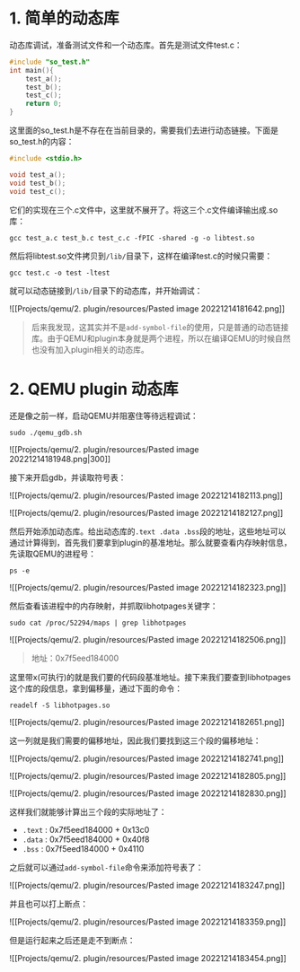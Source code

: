 # 1. 简单的动态库

动态库调试，准备测试文件和一个动态库。首先是测试文件test.c：

```c
#include "so_test.h"
int main(){
    test_a();
    test_b();
    test_c();
    return 0;
}
```

这里面的so_test.h是不存在在当前目录的，需要我们去进行动态链接。下面是so_test.h的内容：

```c
#include <stdio.h>

void test_a();
void test_b();
void test_c();
```

它们的实现在三个.c文件中，这里就不展开了。将这三个.c文件编译输出成.so库：

```shell
gcc test_a.c test_b.c test_c.c -fPIC -shared -g -o libtest.so
```

然后将libtest.so文件拷贝到`/lib/`目录下，这样在编译test.c的时候只需要：

```shell
gcc test.c -o test -ltest
```

就可以动态链接到`/lib/`目录下的动态库，并开始调试：

![[Projects/qemu/2. plugin/resources/Pasted image 20221214181642.png]]

> 后来我发现，这其实并不是`add-symbol-file`的使用，只是普通的动态链接库。由于QEMU和plugin本身就是两个进程，所以在编译QEMU的时候自然也没有加入plugin相关的动态库。

# 2. QEMU plugin 动态库

还是像之前一样，启动QEMU并阻塞住等待远程调试：

```shell
sudo ./qemu_gdb.sh
```

![[Projects/qemu/2. plugin/resources/Pasted image 20221214181948.png|300]]

接下来开启gdb，并读取符号表：

![[Projects/qemu/2. plugin/resources/Pasted image 20221214182113.png]]

![[Projects/qemu/2. plugin/resources/Pasted image 20221214182127.png]]

然后开始添加动态库。给出动态库的`.text .data .bss`段的地址，这些地址可以通过计算得到，首先我们要拿到plugin的基准地址。那么就要查看内存映射信息，先读取QEMU的进程号：

```shell
ps -e
```

![[Projects/qemu/2. plugin/resources/Pasted image 20221214182323.png]]

然后查看该进程中的内存映射，并抓取libhotpages关键字：

```shell
sudo cat /proc/52294/maps | grep libhotpages
```

![[Projects/qemu/2. plugin/resources/Pasted image 20221214182506.png]]

> 地址：0x7f5eed184000

这里带x(可执行)的就是我们要的代码段基准地址。接下来我们要查到libhotpages这个库的段信息，拿到偏移量，通过下面的命令：

```shell
readelf -S libhotpages.so
```

![[Projects/qemu/2. plugin/resources/Pasted image 20221214182651.png]]

这一列就是我们需要的偏移地址，因此我们要找到这三个段的偏移地址：

![[Projects/qemu/2. plugin/resources/Pasted image 20221214182741.png]]

![[Projects/qemu/2. plugin/resources/Pasted image 20221214182805.png]]

![[Projects/qemu/2. plugin/resources/Pasted image 20221214182830.png]]

这样我们就能够计算出三个段的实际地址了：

* `.text` : 0x7f5eed184000 + 0x13c0
* `.data` : 0x7f5eed184000 + 0x40f8
* `.bss` : 0x7f5eed184000 + 0x4110

之后就可以通过`add-symbol-file`命令来添加符号表了：

![[Projects/qemu/2. plugin/resources/Pasted image 20221214183247.png]]

并且也可以打上断点：

![[Projects/qemu/2. plugin/resources/Pasted image 20221214183359.png]]

但是运行起来之后还是走不到断点：

![[Projects/qemu/2. plugin/resources/Pasted image 20221214183454.png]]
